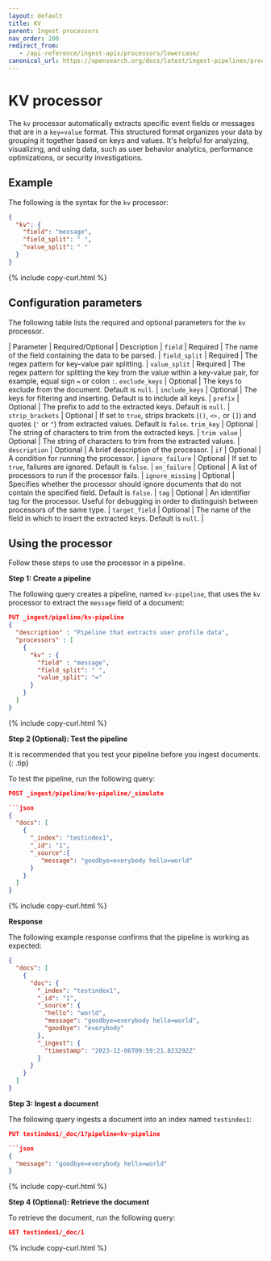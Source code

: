 ```yaml
---
layout: default
title: KV
parent: Ingest processors
nav_order: 200
redirect_from:
   - /api-reference/ingest-apis/processors/lowercase/
canonical_url: https://opensearch.org/docs/latest/ingest-pipelines/processors/kv/
---
```


# KV processor

The `kv` processor automatically extracts specific event fields or messages that are in a `key=value` format. This structured format organizes your data by grouping it together based on keys and values. It's helpful for analyzing, visualizing, and using data, such as user behavior analytics, performance optimizations, or security investigations. 

## Example

The following is the syntax for the `kv` processor: 

```json
{
  "kv": {
    "field": "message",
    "field_split": " ",
    "value_split": " "
  }
}
```
{% include copy-curl.html %}

## Configuration parameters

The following table lists the required and optional parameters for the `kv` processor.

| Parameter  | Required/Optional  | Description  |
`field`  | Required  | The name of the field containing the data to be parsed. |
`field_split` | Required | The regex pattern for key-value pair splitting. |
`value_split` | Required | The regex pattern for splitting the key from the value within a key-value pair, for example, equal sign `=` or colon `:`.
`exclude_keys` | Optional | The keys to exclude from the document. Default is `null`. |
`include_keys` | Optional | The keys for filtering and inserting. Default is to include all keys. |
`prefix` | Optional | The prefix to add to the extracted keys. Default is `null`. |
`strip_brackets` | Optional | If set to `true`, strips brackets (`()`, `<>,` or `[]`) and quotes (`'` or `"`) from extracted values. Default is `false`.
`trim_key` | Optional | The string of characters to trim from the extracted keys. | 
`trim value` | Optional | The string of characters to trim from the extracted values. |
`description`  | Optional  | A brief description of the processor.  |
`if` | Optional | A condition for running the processor. |
`ignore_failure` | Optional | If set to `true`, failures are ignored. Default is `false`. |
`on_failure` | Optional | A list of processors to run if the processor fails. |
`ignore_missing`  | Optional  | Specifies whether the processor should ignore documents that do not contain the specified field. Default is `false`.  |
`tag` | Optional | An identifier tag for the processor. Useful for debugging in order to distinguish between processors of the same type. |
`target_field`  | Optional  | The name of the field in which to insert the extracted keys. Default is `null`. |

## Using the processor

Follow these steps to use the processor in a pipeline.

**Step 1: Create a pipeline**

The following query creates a pipeline, named `kv-pipeline`, that uses the `kv` processor to extract the `message` field of a document:

```json
PUT _ingest/pipeline/kv-pipeline
{
  "description" : "Pipeline that extracts user profile data",
  "processors" : [
    {
      "kv" : {
        "field" : "message",
        "field_split": " ",
        "value_split": "="
      }
    }
  ]
}
```
{% include copy-curl.html %}

**Step 2 (Optional): Test the pipeline**

It is recommended that you test your pipeline before you ingest documents.
{: .tip}

To test the pipeline, run the following query:

```json
POST _ingest/pipeline/kv-pipeline/_simulate

```json
{  
  "docs": [  
    {  
      "_index": "testindex1",  
      "_id": "1",  
      "_source":{  
         "message": "goodbye=everybody hello=world"  
      }  
    }  
  ]  
}
```
{% include copy-curl.html %}

**Response**

The following example response confirms that the pipeline is working as expected:

```json
{  
  "docs": [  
    {  
      "doc": {  
        "_index": "testindex1",  
        "_id": "1",  
        "_source": {  
          "hello": "world",  
          "message": "goodbye=everybody hello=world",  
          "goodbye": "everybody"  
        },  
        "_ingest": {  
          "timestamp": "2023-12-06T09:59:21.823292Z"  
        }  
      }  
    }  
  ]  
}
```

**Step 3: Ingest a document**

The following query ingests a document into an index named `testindex1`:

```json
PUT testindex1/_doc/1?pipeline=kv-pipeline

```json
{  
  "message": "goodbye=everybody hello=world"  
}  
```
{% include copy-curl.html %}

**Step 4 (Optional): Retrieve the document**

To retrieve the document, run the following query:

```json
GET testindex1/_doc/1
```
{% include copy-curl.html %}
